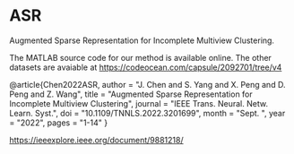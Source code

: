 # ASR
Augmented Sparse Representation for Incomplete Multiview Clustering.

The MATLAB source code for our method is available online. The other datasets are avaiable at https://codeocean.com/capsule/2092701/tree/v4

@article{Chen2022ASR,
  author        = "J. Chen and  S. Yang and  X. Peng and  D. Peng and Z. Wang",
  title         = "Augmented Sparse Representation for Incomplete Multiview Clustering",
  journal       = "IEEE Trans. Neural. Netw. Learn. Syst.",
  doi           = "10.1109/TNNLS.2022.3201699",
  month         = "Sept. ",
  year          = "2022",
  pages         = "1-14"
}

https://ieeexplore.ieee.org/document/9881218/

